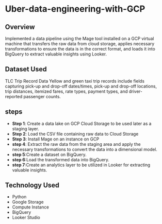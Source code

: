 # Uber-data-engineering-with-GCP
## Overview
Implemented a data pipeline using the Mage tool installed on a GCP virtual machine that transfers the raw data from cloud storage, applies necessary transformations to ensure the data is in the correct format, and loads it into BigQuery to extract valuable insights using Looker.
## Dataset Used
TLC Trip Record Data
Yellow and green taxi trip records include fields capturing pick-up and drop-off dates/times, pick-up and drop-off locations, trip distances, itemized fares, rate types, payment types, and driver-reported passenger counts.
## steps
- __Step 1__: Create a data lake on GCP Cloud Storage to be used later as a staging layer. 
- __Step 2__: Load the CSV file containing raw data to Cloud Storage 
- __Step 3__:  Install Mage on an instance on GCP 
- __step 4__: Extract the raw data from the staging area and apply the necessary transformations to convert the data into a dimensional model.
- __step 5__:Create a dataset on BigQuery.
- __step 6__:Load the transformed data into BigQuery.
- __step 7__:Create an analytics layer to be utilized in Looker for extracting valuable insights.

## Technology Used
- Python
- Google Storage
- Compute Instance
- BigQuery
- Looker Studio
